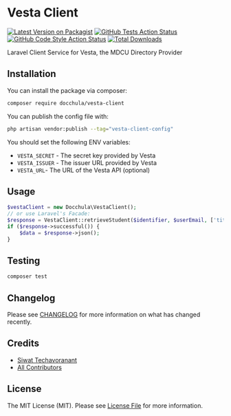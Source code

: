 # Vesta Client

[![Latest Version on Packagist](https://img.shields.io/packagist/v/docchula/vesta-client.svg?style=flat-square)](https://packagist.org/packages/docchula/vesta-client)
[![GitHub Tests Action Status](https://img.shields.io/github/workflow/status/docchula/vesta-client/run-tests?label=tests)](https://github.com/docchula/vesta-client/actions?query=workflow%3Arun-tests+branch%3Amain)
[![GitHub Code Style Action Status](https://img.shields.io/github/workflow/status/docchula/vesta-client/Fix%20PHP%20code%20style%20issues?label=code%20style)](https://github.com/docchula/vesta-client/actions?query=workflow%3A"Fix+PHP+code+style+issues"+branch%3Amain)
[![Total Downloads](https://img.shields.io/packagist/dt/docchula/vesta-client.svg?style=flat-square)](https://packagist.org/packages/docchula/vesta-client)

Laravel Client Service for Vesta, the MDCU Directory Provider

## Installation

You can install the package via composer:

```bash
composer require docchula/vesta-client
```

You can publish the config file with:

```bash
php artisan vendor:publish --tag="vesta-client-config"
```

You should set the following ENV variables:

- `VESTA_SECRET` - The secret key provided by Vesta
- `VESTA_ISSUER` - The issuer URL provided by Vesta
- `VESTA_URL`- The URL of the Vesta API (optional)

## Usage

```php
$vestaClient = new Docchula\VestaClient();
// or use Laravel's Facade:
$response = VestaClient::retrieveStudent($identifier, $userEmail, ['title', 'first_name', 'last_name', 'first_name_en', 'last_name_en', 'email', 'nickname']);
if ($response->successful()) {
    $data = $response->json();
}
```

## Testing

```bash
composer test
```

## Changelog

Please see [CHANGELOG](CHANGELOG.md) for more information on what has changed recently.

## Credits

- [Siwat Techavoranant](https://github.com/keenthekeen)
- [All Contributors](../../contributors)

## License

The MIT License (MIT). Please see [License File](LICENSE.md) for more information.
